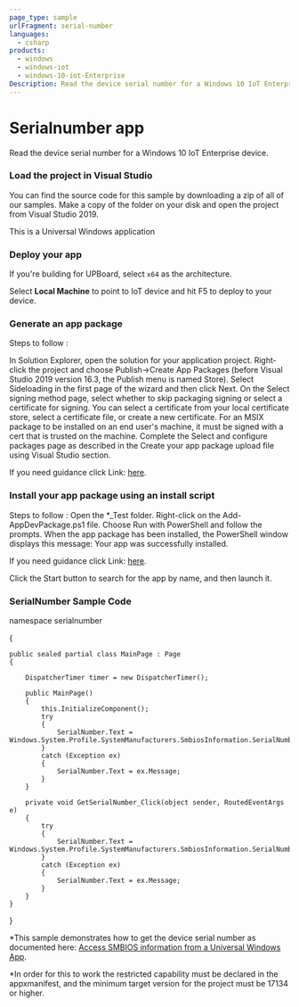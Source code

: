 ```yaml
---
page_type: sample
urlFragment: serial-number
languages: 
  - csharp
products:
  - windows
  - windows-iot
  - windows-10-iot-Enterprise
Description: Read the device serial number for a Windows 10 IoT Enterprise device.
---
```

# Serialnumber app 

Read the device serial number for a Windows 10 IoT Enterprise device. 
  
### Load the project in Visual Studio  
  
You can find the source code for this sample by downloading a zip of all of our samples. Make a copy of the folder on your disk and open the project from Visual Studio 2019.  
  
This is a Universal Windows application 

### Deploy your app  
  
If you're building for UPBoard, select `x64` as the architecture.   
  
Select **Local Machine** to point to IoT device and hit F5 to deploy to your device. 

### Generate an app package

Steps to follow :

 In Solution Explorer, open the solution for your application project.
 Right-click the project and choose Publish->Create App Packages (before Visual Studio 2019 version 16.3, the Publish menu is named Store).
 Select Sideloading in the first page of the wizard and then click Next.
 On the Select signing method page, select whether to skip packaging signing or select a certificate for signing. You can select a certificate from your local certificate store, select a certificate file, or create a new certificate. For an MSIX package to be installed on an end user's machine, it must be signed with a cert that is trusted on the machine.
 Complete the Select and configure packages page as described in the Create your app package upload file using Visual Studio section.

 If you need guidance click Link: [here](https://docs.microsoft.com/en-us/windows/msix/package/packaging-uwp-apps#generate-an-app-package).  
  
### Install your app package using an install script

Steps to follow :
 Open the *_Test folder.
 Right-click on the Add-AppDevPackage.ps1 file. Choose Run with PowerShell and follow the prompts.
 When the app package has been installed, the PowerShell window displays this message: Your app was successfully installed.

 If you need guidance click Link: [here](https://docs.microsoft.com/en-us/windows/msix/package/packaging-uwp-apps#install-your-app-package-using-an-install-script).  
  
 Click the Start button to search for the app by name, and then launch it.

### SerialNumber Sample Code

namespace serialnumber

{

    public sealed partial class MainPage : Page
    {
    
        DispatcherTimer timer = new DispatcherTimer();
        
        public MainPage()
        {
            this.InitializeComponent();
            try
            {
                SerialNumber.Text = Windows.System.Profile.SystemManufacturers.SmbiosInformation.SerialNumber;
            }
            catch (Exception ex)
            {
                SerialNumber.Text = ex.Message;
            }
        }

        private void GetSerialNumber_Click(object sender, RoutedEventArgs e)
        {
            try
            {
                SerialNumber.Text = Windows.System.Profile.SystemManufacturers.SmbiosInformation.SerialNumber;
            }
            catch (Exception ex)
            {
                SerialNumber.Text = ex.Message;
            }
        }
    }
    
}


*This sample demonstrates how to get the device serial number as documented here: [Access SMBIOS information from a Universal Windows App](https://docs.microsoft.com/en-us/windows/desktop/SysInfo/access-smbios-information-from-a-universal-windows-app).

*In order for this to work the restricted capability must be declared in the appxmanifest, and the minimum target version for the project must be 17134 or higher.


